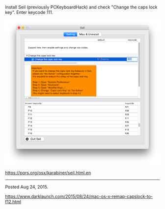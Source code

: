 Install Seil (previously PCKeyboardHack) and check "Change the caps lock key". Enter keycode 111.

<img alt="" src="/img/uploads/2015-08/remap-capslock-to-f12.png" />

https://pqrs.org/osx/karabiner/seil.html.en

---

Posted Aug 24, 2015.

https://www.darklaunch.com/2015/08/24/mac-os-x-remap-capslock-to-f12.html